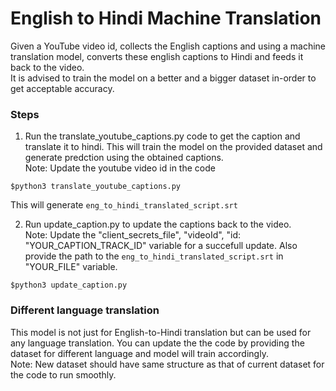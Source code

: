 # English to Hindi Machine Translation

Given a YouTube video id, collects the English captions and using a machine translation model, converts these english captions to Hindi and feeds it back to the video.  
It is advised to train the model on a better and a bigger dataset in-order to get acceptable accuracy.

### Steps

1. Run the translate\_youtube\_captions.py code to get the caption and translate it to hindi. This will train the model on the provided dataset and generate predction using the obtained captions.  
Note: Update the youtube video id in the code  
```
$python3 translate_youtube_captions.py
```

This will generate ```eng_to_hindi_translated_script.srt```

2. Run update\_caption.py to update the captions back to the video.  
Note: Update the "client\_secrets\_file", "videoId", "id: "YOUR\_CAPTION\_TRACK\_ID" variable for a succefull update. Also provide the path to the ```eng_to_hindi_translated_script.srt``` in "YOUR_FILE" variable.
```
$python3 update_caption.py
```

### Different language translation

This model is not just for English-to-Hindi translation but can be used for any language translation. You can update the the code by providing the dataset for different language and model will train accordingly.  
Note: New dataset should have same structure as that of current dataset for the code to run smoothly.
